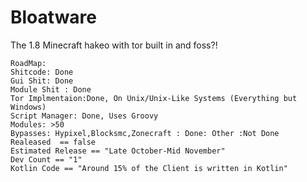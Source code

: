 # Bloatware
The 1.8 Minecraft hakeo with tor built in and foss?!



	RoadMap:
	Shitcode: Done
	Gui Shit: Done
	Module Shit : Done
	Tor Implmentaion:Done, On Unix/Unix-Like Systems (Everything but Windows)
	Script Manager: Done, Uses Groovy
	Modules: >50
	Bypasses: Hypixel,Blocksmc,Zonecraft : Done: Other :Not Done
	Realeased  == false
	Estimated Release == "Late October-Mid November"
	Dev Count == "1"
	Kotlin Code == "Around 15% of the Client is written in Kotlin"

